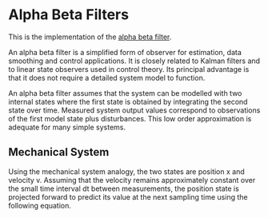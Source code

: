 # Alpha Beta Filters

This is the implementation of the [alpha beta filter](https://en.wikipedia.org/wiki/Alpha_beta_filter).

An alpha beta filter is a simplified form of observer for estimation, data smoothing and control applications. It is closely related to Kalman filters and to linear state observers used in control theory. Its principal advantage is that it does not require a detailed system model to function.

An alpha beta filter assumes that the system can be modelled with two internal states where the first state is obtained by integrating the second state over time. Measured system output values correspond to observations of the first model state plus disturbances. This low order approximation is adequate for many simple systems.

## Mechanical System
Using the mechanical system analogy, the two states are position x and velocity v. Assuming that the velocity remains approximately constant over the small time interval dt between measurements, the position state is projected forward to predict its value at the next sampling time using the following equation.

 

